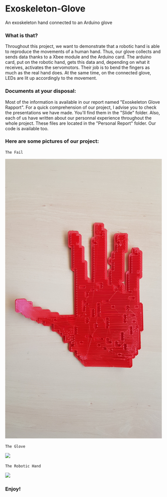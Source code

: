 # Exoskeleton-Glove
An exoskeleton hand connected to an Arduino glove

### What is that?

Throughout this project, we want to demonstrate that a robotic hand is able to reproduce the movements of a human hand. Thus, our glove collects and sends data thanks to a Xbee module and the Arduino card. The arduino card, put on the robotic hand, gets this data and, depending on what it receives, activates the servomotors. Their job is to bend the fingers as much as the real hand does. At the same time, on the connected glove, LEDs are lit up accordingly to the movement.

### Documents at your disposal:
  
Most of the information is available in our report named "Exoskeleton Glove Rapport". For a quick comprehension of our project, I advise you to check the presentations we have made. You'll find them in the "Slide" folder. Also, each of us have written about our personnal experience throughout the whole project. These files are located in the "Personal Report" folder. Our code is available too.

### Here are some pictures of our project:

	The Fail

![](https://github.com/BenGuiMaJo/Exoskeleton-Glove/blob/master/Documentation/Pictures%20and%20Movies/Main%20Echec%20Impression.jpg)

	The Glove

![](https://github.com/BenGuiMaJo/Exoskeleton-Glove/blob/master/Documentation/Pictures%20and%20Movies/Gant%20Connect%C3%A9.jpg)

	The Robotic Hand

![](https://github.com/BenGuiMaJo/Exoskeleton-Glove/blob/master/Documentation/Pictures%20and%20Movies/Main%20Articul%C3%A9e.jpg)

### Enjoy!
